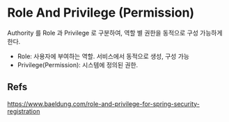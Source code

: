 Role And Privilege (Permission)
===================================

Authority 를  Role 과 Privilege 로 구분하여, 역할 별 권한을 동적으로 구성 가능하게 한다.
- Role: 사용자에 부여하는 역할. 서비스에서 동적으로 생성, 구성 가능
- Privilege(Permission): 시스템에 정의된 권한.


## Refs
https://www.baeldung.com/role-and-privilege-for-spring-security-registration

